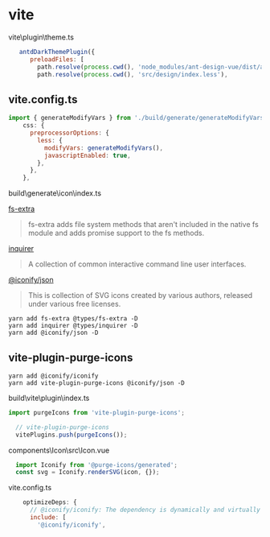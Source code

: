 # vite

vite\plugin\theme.ts

```js
   antdDarkThemePlugin({
      preloadFiles: [
        path.resolve(process.cwd(), 'node_modules/ant-design-vue/dist/antd.less'),
        path.resolve(process.cwd(), 'src/design/index.less'),
```

## vite.config.ts

```js
import { generateModifyVars } from './build/generate/generateModifyVars';
    css: {
      preprocessorOptions: {
        less: {
          modifyVars: generateModifyVars(),
          javascriptEnabled: true,
        },
      },
    },
```

build\generate\icon\index.ts

[fs-extra](https://www.npmjs.com/package/fs-extra)  
> fs-extra adds file system methods that aren't included in the native fs module and adds promise support to the fs methods.

[inquirer](https://www.npmjs.com/package/inquirer)  
> A collection of common interactive command line user interfaces.

[@iconify/json](https://www.npmjs.com/package/@iconify/json)
> This is collection of SVG icons created by various authors, released under various free licenses.

`yarn add fs-extra @types/fs-extra -D`  
`yarn add inquirer @types/inquirer -D`  
`yarn add @iconify/json -D`  

## vite-plugin-purge-icons

`yarn add @iconify/iconify`  
`yarn add vite-plugin-purge-icons @iconify/json -D`

build\vite\plugin\index.ts

```js
import purgeIcons from 'vite-plugin-purge-icons';

  // vite-plugin-purge-icons
  vitePlugins.push(purgeIcons());
```

components\Icon\src\Icon.vue

```js
  import Iconify from '@purge-icons/generated';
  const svg = Iconify.renderSVG(icon, {});
```

vite.config.ts

```js
    optimizeDeps: {
      // @iconify/iconify: The dependency is dynamically and virtually loaded by @purge-icons/generated, so it needs to be specified explicitly
      include: [
        '@iconify/iconify',
```
